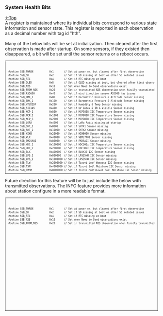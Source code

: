 ### System Health Bits
[←Top](../README.md)<BR>
A register is maintained where its individual bits correspond to various state information and sensor state. This register is reported in each observation as a decimal number with tag id "hth".<BR>
<BR>
Many of the below bits will be set at initialization. Then cleared after the first observation is made after startup. On some sensors, if they existed then disappeared, a bit will be set until the sensor returns or a reboot occurs. 
<div style="overflow:auto; white-space:pre; font-family: monospace; font-size: 8px; line-height: 1.5; height: 350px; border: 1px solid black; padding: 10px;">
<pre>
#define SSB_PWRON           0x1       // Set at power on, but cleared after first observation
#define SSB_SD              0x2       // Set if SD missing at boot or other SD related issues
#define SSB_RTC             0x4       // Set if RTC missing at boot
#define SSB_OLED            0x8       // Set if OLED missing at boot, but cleared after first observation
#define SSB_N2S             0x10      // Set when Need to Send observations exist
#define SSB_FROM_N2S        0x20      // Set in transmitted N2S observation when finally transmitted
#define SSB_AS5600          0x40      // Set if wind direction sensor AS5600 has issues
#define SSB_BMX_1           0x80      // Set if Barometric Pressure & Altitude Sensor missing
#define SSB_BMX_2           0x100     // Set if Barometric Pressure & Altitude Sensor missing
#define SSB_HTU21DF         0x200     // Set if Humidity & Temp Sensor missing
#define SSB_SI1145          0x400     // Set if UV index & IR & Visible Sensor missing
#define SSB_MCP_1           0x800     // Set if MCP9808 I2C Temperature Sensor missing
#define SSB_MCP_2           0x1000    // Set if MCP9808 I2C Temperature Sensor missing
#define SSB_MCP_3           0x2000    // Set if MCP9808 I2C Temperature Sensor missing
#define SSB_LORA            0x4000    // Set if LoRa Radio missing at startup
#define SSB_SHT_1           0x8000    // Set if SHTX1 Sensor missing
#define SSB_SHT_2           0x10000   // Set if SHTX2 Sensor missing
#define SSB_HIH8            0x20000   // Set if HIH8000 Sensor missing
#define SSB_VLX             0x40000   // Set if VEML7700 Sensor missing
#define SSB_PM25AQI         0x80000   // Set if PM25AQI Sensor missing
#define SSB_HDC_1           0x100000  // Set if HDC302x I2C Temperature Sensor missing
#define SSB_HDC_2           0x200000  // Set if HDC302x I2C Temperature Sensor missing
#define SSB_BLX             0x400000  // Set if BLUX30 I2C Sensor missing
#define SSB_LPS_1           0x800000  // Set if LPS35HW I2C Sensor missing
#define SSB_LPS_2           0x1000000 // Set if LPS35HW I2C Sensor missing
#define SSB_TLW             0x2000000 // Set if Tinovi Leaf Wetness I2C Sensor missing
#define SSB_TSM             0x4000000 // Set if Tinovi Soil Moisture I2C Sensor missing
#define SSB_TMSM            0x8000000 // Set if Tinovi MultiLevel Soil Moisture I2C Sensor missing
</pre>
</div>

Future direction for this feature will be to just include the below with transmitted observations. The INFO feature provides more information about station configure in a more readable format. 
<div style="overflow:auto; white-space:pre; font-family: monospace; font-size: 8px; line-height: 1.5; height: 350px; border: 1px solid black; padding: 10px;">
<pre>
#define SSB_PWRON           0x1       // Set at power on, but cleared after first observation
#define SSB_SD              0x2       // Set if SD missing at boot or other SD related issues
#define SSB_RTC             0x4       // Set if RTC missing at boot
#define SSB_N2S             0x10      // Set when Need to Send observations exist
#define SSB_FROM_N2S        0x20      // Set in transmitted N2S observation when finally transmitted
</pre>
</div>
